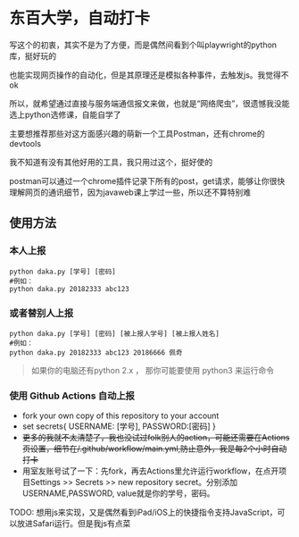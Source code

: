 # 东百大学，自动打卡

写这个的初衷，其实不是为了方便，而是偶然间看到个叫playwright的python库，挺好玩的

也能实现网页操作的自动化，但是其原理还是模拟各种事件，去触发js。我觉得不ok

所以，就希望通过直接与服务端通信报文来做，也就是“网络爬虫”，很遗憾我没能选上python选修课，自能自学了

主要想推荐那些对这方面感兴趣的萌新一个工具Postman，还有chrome的devtools

我不知道有没有其他好用的工具，我只用过这个，挺好使的

postman可以通过一个chrome插件记录下所有的post，get请求，能够让你很快理解网页的通讯细节，因为javaweb课上学过一些，所以还不算特别难


## 使用方法
### 本人上报 
```shell
python daka.py [学号] [密码] 
#例如：
python daka.py 20182333 abc123
```
### 或者替别人上报
```shell
python daka.py [学号] [密码] [被上报人学号] [被上报人姓名]
#例如：
python daka.py 20182333 abc123 20186666 佩奇
```
> 如果你的电脑还有python 2.x ， 那你可能要使用 python3 来运行命令
### 使用 Github Actions 自动上报
+ fork your own copy of this repository to your account
+ set secrets{ USERNAME: [学号], PASSWORD:[密码] }
+  ~~更多的我就不太清楚了，我也没试过folk别人的action，可能还需要在Actions页设置，细节在/.github/workflow/main.yml,防止意外，我是每2个小时自动打卡~~
+ 用室友账号试了一下：先fork，再去Actions里允许运行workflow，在点开项目Settings >> Secrets >> new repository secret。分别添加USERNAME,PASSWORD, value就是你的学号，密码。 

TODO:
想用js来实现，又是偶然看到iPad/iOS上的快捷指令支持JavaScript，可以放进Safari运行。但是我js有点菜